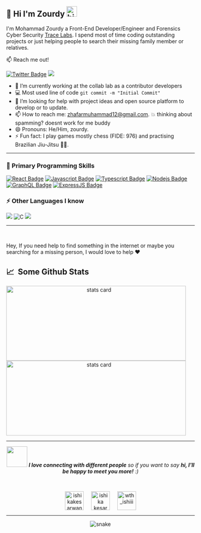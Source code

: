 

<!-- <p align='center'><img width='800' height='480' src="https://pickywallpapers.com/img/2018/2/firewatch-4k-widescreen-wallpaper-412-419-hd-wallpapers.jpg"/></p> -->
<!-- <p align="left"><img src="https://media.giphy.com/media/d88hjzGrmHBWHfmtjb/giphy.gif" alt="Synthwave" height="370" width="800"></p> -->
<!-- <p align="center"><img src="https://media.giphy.com/media/xT5LME6604zSIW4YBq/giphy.gif" alt="Synthwave" height="200" width="300"></p> -->
<!-- <p align="right"><img src="https://media.giphy.com/media/lGD7VxrtwNalqhx68w/giphy.gif" alt="Synthwave" height="200" width="300"></p> -->

## 💃 Hi I'm Zourdy <img src="https://user-images.githubusercontent.com/1303154/88677602-1635ba80-d120-11ea-84d8-d263ba5fc3c0.gif" width="28px" alt="hi">

I'm Mohammad Zourdy a Front-End Developer/Engineer and Forensics Cyber Security [Trace Labs](https://tracelabs.org). I spend most of time coding outstanding projects or just helping people to search their missing family member or relatives.

:mailbox: Reach me out!

[![Twitter Badge](https://img.shields.io/badge/-@zourdythedev-1ca0f1?style=for-the-badge&labelColor=1ca0f1&logo=twitter&logoColor=white&link=https://twitter.com/zourdythedev)](https://twitter.com/zourdythedev) 
<a href="https://www.linkedin.com/in/muhammad-zourdy-2008981b2/"><img src="https://img.shields.io/badge/linkedin-%230077B5.svg?&style=for-the-badge&logo=linkedin&logoColor=white"/></a>
<!-- [![Mail Badge](https://img.shields.io/badge/-@zourdyzh-e84393?style=for-the-badge&labelColor=e84393&logo=instagram&logoColor=white)](https://instagram.com/zourdyzh)  -->

<!-- TODO: Add last video link -->

- 🔭 I’m currently working at the collab lab as a contributor developers 
- :computer: Most used line of code `git commit -m "Initial Commit"`
- 🤔 I’m looking for help with project ideas and open source platform to develop or to update.
- 📫 How to reach me: zhafarmuhammad12@gmail.com. 💥 thinking about spamming? doesnt work for me buddy 
- 😄 Pronouns: He/Him, zourdy.
- ⚡ Fun fact: I play games mostly chess (FIDE: 976) and practising Brazilian Jiu-Jitsu 🐱‍👤.


---


### 🚀 Primary Programming Skills

[![React Badge](https://img.shields.io/badge/-React-61DBFB?style=for-the-badge&labelColor=black&logo=react&logoColor=61DBFB)](#) [![Javascript Badge](https://img.shields.io/badge/-Javascript-F0DB4F?style=for-the-badge&labelColor=black&logo=javascript&logoColor=F0DB4F)](#) [![Typescript Badge](https://img.shields.io/badge/-Typescript-007acc?style=for-the-badge&labelColor=black&logo=typescript&logoColor=007acc)](#) [![Nodejs Badge](https://img.shields.io/badge/-Nodejs-3C873A?style=for-the-badge&labelColor=black&logo=node.js&logoColor=3C873A)](#) [![GraphQL Badge](https://img.shields.io/badge/-GraphQl-e535ab?style=for-the-badge&labelColor=black&logo=node.js&logoColor=e535ab)](#) [![ExpressJS Badge](https://img.shields.io/badge/-express.js-444444?style=for-the-badge&labelColor=black&logo=express&logoColor=2361DAFB)](#)


<!-- ### 🚀 Tools and Libs That I used on development

<img alt="TailwindCSS" src="https://img.shields.io/badge/tailwindcss-%2338B2AC.svg?style=for-the-badge&logo=tailwind-css&logoColor=white"/><img src="https://img.shields.io/badge/-Sass-cc6699?style=for-the-badge&logo=sass&logoColor=ffffff"><img src="https://img.shields.io/badge/-PostgreSQL-F29111?style=for-the-badge&logo=PostgreSQL&logoColor=FFFFFF"><img src="http://img.shields.io/badge/-Heroku-430098?style=for-the-badge&logo=heroku&logoColor=white"><img src="http://img.shields.io/badge/-Vercel-black?style=for-the-badge&logo=vercel&logoColor=white"> -->

### ⚡ Other Languages I know
<img src="http://img.shields.io/badge/-Go-39A6A3?style=for-the-badge&logo=go&logoColor=white"> <img alt="C" src="https://img.shields.io/badge/c-%2300599C.svg?style=for-the-badge&logo=c&logoColor=white"/> <img src="https://img.shields.io/badge/-Python-0A1931?style=for-the-badge&logo=python&logoColor=white"> 


---
  
<br />

Hey, If you need help to find something in the internet or maybe you searching for a missing person, I would love to help ❤

<h2>📈 &nbsp;Some Github Stats</h2>

<a align= "center" href="https://github.com/ishikkkkaaaa">
  <img alt= "stats card" height="200px" width="480" src="https://github-readme-stats.vercel.app/api?username=zourdycodes&theme=cobalt&show_icons=true&count_private=true" />
<img alt= "stats card" height="200px" width="480" src="http://github-readme-streak-stats.herokuapp.com?user=zourdycodes&hide_border=true&theme=black-ice&background=3D3D3D&stroke=00E6FE" />
</a>

<!-- <span align="left">

![Th3Wall's GitHub Stats](https://github-readme-stats.vercel.app/apiusername=zourdycodes&show_icons=true&hide_border=true&bg_color=3D3D3D&title_color=00E6FE&icon_color=00E6FE&text_color=FFFFFF)
</span>
<span align="right">
![My GitHub Streak](http://github-readme-streak-stats.herokuapp.com?user=zourdycodes&hide_border=true&theme=black-ice&background=3D3D3D&stroke=00E6FE)
</span> -->

---
<p align='center'>
<img src="https://media.giphy.com/media/LnQjpWaON8nhr21vNW/giphy.gif" width="55"> <em><b>I love connecting with different people</b> so if you want to say <b>hi, I'll be happy to meet you more!</b> :)</em>
</p>

<br />
<p align="center">
<a href="https://twitter.com/zourdythedev" target="blank"><img align="center" src="https://img.icons8.com/cute-clipart/64/000000/twitter.png" alt="ishikakesarwan4" height="50" width="50" /></a> &nbsp;&nbsp;&nbsp;
<a href="https://www.linkedin.com/in/ishika-kesarwani-3b32811a6/" target="blank"><img align="center" src="https://img.icons8.com/cute-clipart/64/000000/linkedin.png" alt="ishika kesarwani" height="50" width="50" /></a>&nbsp;&nbsp;&nbsp;&nbsp;
<a href="https://instagram.com/zourdyzh" target="blank"><img align="center" src="https://img.icons8.com/cute-clipart/64/000000/instagram-new.png" alt="wth_ishiii" height="50" width="50" /></a>
</p>
<!--<p align="center">   <a href="https://zourdydev.vercel.app"><img src="https://img.shields.io/badge/website-%23E4405F.svg?&style=for-the-badge&logo=website&logoColor=white"</a></p> -->

---

<p align="center">
  <img src="https://github.com/ishikkkkaaaa/ishikkkkaaaa/raw/output/github-contribution-grid-snake.svg" alt="snake"></center>
</p>

<!-- <p align="center"><img src="https://media.giphy.com/media/d88hjzGrmHBWHfmtjb/giphy.gif" alt="Synthwave" height="370" width="800"></p> -->
<!-- <img src="https://pickywallpapers.com/img/2018/2/firewatch-4k-widescreen-wallpaper-412-419-hd-wallpapers.jpg"/> -->


